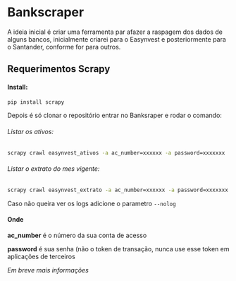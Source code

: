 # Bankscraper

A ideia inicial é criar uma ferramenta par afazer a raspagem dos dados de alguns bancos, inicialmente criarei para o Easynvest e posteriormente para o Santander, conforme for para outros. 

## Requerimentos Scrapy
#### Install:
```sh
pip install scrapy
```

Depois é só clonar o repositório entrar no Banksraper e rodar o comando:

###### Listar os ativos: 
```sh
scrapy crawl easynvest_ativos -a ac_number=xxxxxx -a password=xxxxxxx
```

###### Listar o extrato do mes vigente: 
```sh
scrapy crawl easynvest_extrato -a ac_number=xxxxxx -a password=xxxxxxx
```

Caso não queira ver os logs adicione o parametro ``--nolog``



#### Onde
**ac_number** é o número da sua conta de acesso

**password**  é sua senha (não o token de transação, nunca use esse token em aplicações de terceiros 

*Em breve mais informações*
